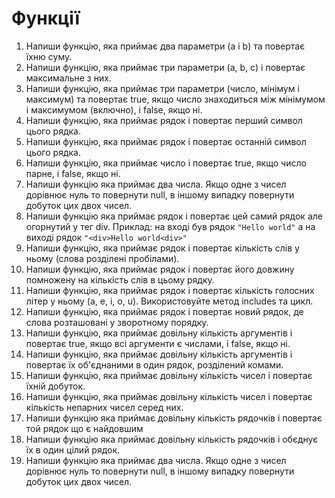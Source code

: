 # Функції

1. Напиши функцію, яка приймає два параметри (a і b) та повертає їхню суму.
1. Напиши функцію, яка приймає три параметри (a, b, c) і повертає максимальне з
   них.
1. Напиши функцію, яка приймає три параметри (число, мінімум і максимум) та
   повертає true, якщо число знаходиться між мінімумом і максимумом (включно), і
   false, якщо ні.
1. Напиши функцію, яка приймає рядок і повертає перший символ цього рядка.
1. Напиши функцію, яка приймає рядок і повертає останній символ цього рядка.
1. Напиши функцію, яка приймає число і повертає true, якщо число парне, і false,
   якщо ні.
1. Напиши функцію яка приймає два числа. Якщо одне з чисел дорівнює нуль то
   повернути null, в іншому випадку повернути добуток цих двох чисел.
1. Напиши функцію яка приймає рядок і повертає цей самий рядок але огорнутий у
   тег div. Приклад: на вході був рядок `"Hello world"` а на виході рядок
   `"<div>Hello world<div>"`
1. Напиши функцію, яка приймає рядок і повертає кількість слів у ньому (слова
   розділені пробілами).
1. Напиши функцію, яка приймає рядок і повертає його довжину помножену на
   кількість слів в цьому рядку.
1. Напиши функцію, яка приймає рядок і повертає кількість голосних літер у ньому
   (a, e, i, o, u). Використовуйте метод includes та цикл.
1. Напиши функцію, яка приймає рядок і повертає новий рядок, де слова
   розташовані у зворотному порядку.
1. Напиши функцію, яка приймає довільну кількість аргументів і повертає true,
   якщо всі аргументи є числами, і false, якщо ні.
1. Напиши функцію, яка приймає довільну кількість аргументів і повертає їх
   об'єднаними в один рядок, розділений комами.
1. Напиши функцію, яка приймає довільну кількість чисел і повертає їхній
   добуток.
1. Напиши функцію, яка приймає довільну кількість чисел і повертає кількість
   непарних чисел серед них.
1. Напиши функцію яка приймає довільну кількість рядочків і повертає той рядок
   що є найдовшим
1. Напиши функцію яка приймає довільну кількість рядочків і обєднує їх в один
   цілий рядок.
1. Напиши функцію яка приймає два числа. Якщо одне з чисел дорівнює нуль то
   повернути null, в іншому випадку повернути добуток цих двох чисел.

